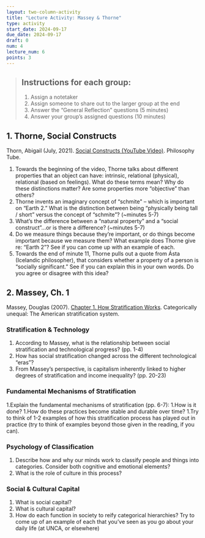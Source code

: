 ```yaml
---
layout: two-column-activity
title: "Lecture Activity: Massey & Thorne"
type: activity
start_date: 2024-09-17
due_date: 2024-09-17
draft: 0
num: 4
lecture_num: 6
points: 3
---
```



> ## Instructions for each group:
> 1. Assign a notetaker
> 1. Assign someone to share out to the larger group at the end
> 1. Answer the “General Reflection” questions (5 minutes)
> 1. Answer your group’s assigned questions (10 minutes)

## 1. Thorne, Social Constructs
Thorn, Abigail (July, 2021). <a href="https://www.youtube.com/watch?v=koud7hgGyQ8" target="_blank">Social Constructs (YouTube Video)</a>. Philosophy Tube.

1. Towards the beginning of the video, Thorne talks about different properties that an object can have: intrinsic, relational (physical), relational (based on feelings). What do these terms mean? Why do these distinctions matter? Are some properties more “objective” than others?
1. Thorne invents an imaginary concept of “schmite" – which is important on “Earth 2.” What is the distinction between being “physically being tall / short” versus the concept of “schmite”? (~minutes 5-7)
1. What’s the difference between a “natural property” and a “social construct”...or is there a difference? (~minutes 5-7)
1. Do we measure things because they’re important, or do things become important because we measure them? What example does Thorne give re: “Earth 2”? See if you can come up with an example of each.
1. Towards the end of minute 11, Thorne pulls out a quote from Ásta (Icelandic philosopher), that considers whether a property of a person is “socially significant.” See if you can explain this in your own words. Do you agree or disagree with this idea?

## 2. Massey, Ch. 1
Massey, Douglas (2007). <a href="https://www.russellsage.org/sites/default/files/Massey_Chap1_2.pdf" target="_blank">Chapter 1. How Stratification Works</a>. Categorically unequal: The American stratification system.

### Stratification & Technology
1. According to Massey, what is the relationship between social stratification and technological progress? (pp. 1-4)
1. How has social stratification changed across the different technological “eras”?
1. From Massey’s perspective, is capitalism inherently linked to higher degrees of stratification and income inequality? (pp. 20-23)

### Fundamental Mechanisms of Stratification
1.Explain the fundamental mechanisms of stratification (pp. 6-7):
1.How is it done? 
1.How do these practices become stable and durable over time?
1.Try to think of 1-2 examples of how this stratification process has played out in practice (try to think of examples beyond those given in the reading, if you can).

### Psychology of Classification
1. Describe how and why our minds work to classify people and things into categories. Consider both cognitive and emotional elements? 
1. What is the role of culture in this process?

### Social & Cultural Capital
1. What is social capital?
1. What is cultural capital?
1. How do each function in society to reify categorical hierarchies?
Try to come up of an example of each that you’ve seen as you go about your daily life (at UNCA, or elsewhere)





